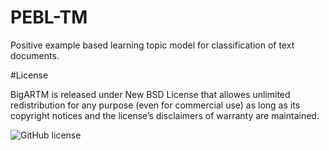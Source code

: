 # PEBL-TM

Positive example based learning topic model for classification of text documents.



#License

BigARTM is released under New BSD License that allowes unlimited redistribution for any purpose (even for commercial use) as long as its copyright notices and the license’s disclaimers of warranty are maintained.

<img src="https://camo.githubusercontent.com/d14700b6670c55e314ff159278e436141bd620da/68747470733a2f2f696d672e736869656c64732e696f2f62616467652f6c6963656e73652d4e65772532304253442d626c75652e737667" alt="GitHub license" data-canonical-src="https://img.shields.io/badge/license-New%20BSD-blue.svg" style="max-width:100%;">

